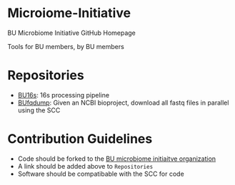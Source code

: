 # Microiome-Initiative
BU Microbiome Initiative GitHub Homepage

Tools for BU members, by BU members

# Repositories
- [BU16s](https://github.com/Boston-University-Microbiome-Inititaive/BU16s): 16s processing pipeline
- [BUfqdump](https://github.com/Boston-University-Microbiome-Inititaive/BUfqdump): Given an NCBI bioproject, download all fastq files in parallel using the SCC

# Contribution Guidelines
- Code should be forked to the [BU microbiome initiaitve organization](https://github.com/Boston-University-Microbiome-Inititaive)
- A link should be added above to `Repositories`
- Software should be compatibable with the SCC for code
